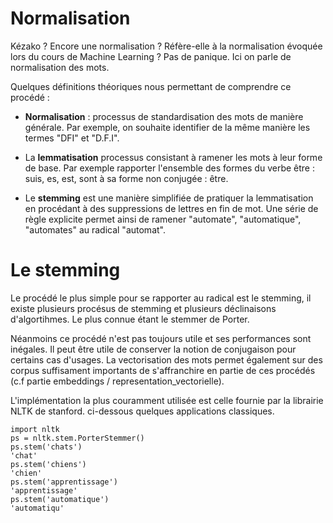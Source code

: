 # Normalisation

Kézako ? Encore une normalisation ? Réfère-elle à la normalisation évoquée lors du cours de Machine Learning ? Pas de panique. Ici on parle de normalisation des mots.

Quelques définitions théoriques nous permettant de comprendre ce procédé : 

* **Normalisation** : processus de standardisation des mots de manière générale. Par exemple, on souhaite identifier de la même manière les termes "DFI" et "D.F.I".

* La **lemmatisation** processus consistant à ramener les mots à leur forme de base. Par exemple rapporter l'ensemble des formes du verbe être : suis, es, est, sont à sa forme non conjugée : être.

* Le **stemming** est une manière simplifiée de pratiquer la lemmatisation en procédant à des suppressions de lettres en fin de mot. Une série de règle explicite permet ainsi de ramener "automate", "automatique", "automates" au radical "automat".

# Le stemming

Le procédé le plus simple pour se rapporter au radical est le stemming, il existe plusieurs procésus de stemming et plusieurs déclinaisons d'algortihmes. Le plus connue étant le stemmer de Porter.

Néanmoins ce procédé n'est pas toujours utile et ses performances sont inégales. Il peut être utile de conserver la notion de conjugaison pour certains cas d'usages. La vectorisation des mots permet également sur des corpus suffisament importants de s'affranchire en partie de ces procédés (c.f partie embeddings / representation_vectorielle).

L'implémentation la plus couramment utilisée est celle fournie par la librairie NLTK de stanford. ci-dessous quelques applications classiques.

```
import nltk
ps = nltk.stem.PorterStemmer()
ps.stem('chats')
'chat'
ps.stem('chiens')
'chien'
ps.stem('apprentissage')
'apprentissage'
ps.stem('automatique')
'automatiqu'
```
